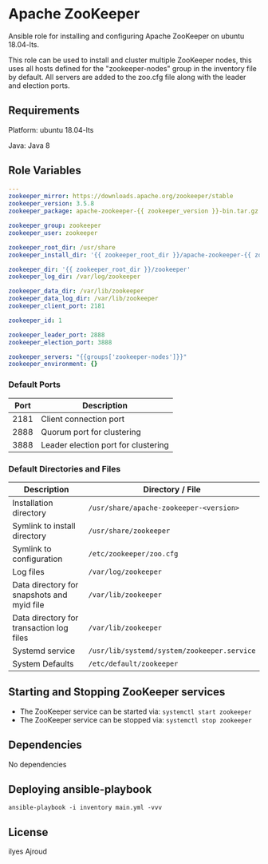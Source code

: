 # Apache ZooKeeper

Ansible role for installing and configuring Apache ZooKeeper on ubuntu 18.04-lts.

This role can be used to install and cluster multiple ZooKeeper nodes, this uses
all hosts defined for the "zookeeper-nodes" group in the inventory file by
default. All servers are added to the zoo.cfg file along with the leader and
election ports.

## Requirements

Platform: ubuntu 18.04-lts

Java: Java 8

## Role Variables

````yml
---
zookeeper_mirror: https://downloads.apache.org/zookeeper/stable
zookeeper_version: 3.5.8
zookeeper_package: apache-zookeeper-{{ zookeeper_version }}-bin.tar.gz

zookeeper_group: zookeeper
zookeeper_user: zookeeper

zookeeper_root_dir: /usr/share
zookeeper_install_dir: '{{ zookeeper_root_dir }}/apache-zookeeper-{{ zookeeper_version }}'

zookeeper_dir: '{{ zookeeper_root_dir }}/zookeeper'
zookeeper_log_dir: /var/log/zookeeper

zookeeper_data_dir: /var/lib/zookeeper
zookeeper_data_log_dir: /var/lib/zookeeper
zookeeper_client_port: 2181

zookeeper_id: 1

zookeeper_leader_port: 2888
zookeeper_election_port: 3888

zookeeper_servers: "{{groups['zookeeper-nodes']}}"
zookeeper_environment: {}
````

### Default Ports

| Port | Description                         |
| ---- | ----------------------------------- |
| 2181 | Client connection port              |
| 2888 | Quorum port for clustering          |
| 3888 | Leader election port for clustering |

### Default Directories and Files

| Description                                | Directory / File                            |
| ------------------------------------------ | ------------------------------------------- |
| Installation directory                     | `/usr/share/apache-zookeeper-<version>`     |
| Symlink to install directory               | `/usr/share/zookeeper`                      |
| Symlink to configuration                   | `/etc/zookeeper/zoo.cfg`                    |
| Log files                                  | `/var/log/zookeeper`                        |
| Data directory for snapshots and myid file | `/var/lib/zookeeper`                        |
| Data directory for transaction log files   | `/var/lib/zookeeper`                        |
| Systemd service                            | `/usr/lib/systemd/system/zookeeper.service` |
| System Defaults                            | `/etc/default/zookeeper`                    |

## Starting and Stopping ZooKeeper services

- The ZooKeeper service can be started via: `systemctl start zookeeper`
- The ZooKeeper service can be stopped via: `systemctl stop zookeeper`

## Dependencies

No dependencies

## Deploying ansible-playbook

````
ansible-playbook -i inventory main.yml -vvv
````

## License

ilyes Ajroud